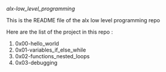 *alx-low_level_programming*

This is the README file of the alx low level programming repo

Here are the list of the project in this repo :

1. 0x00-hello_world
2. 0x01-variables_if_else_while
3. 0x02-functions_nested_loops
4. 0x03-debugging

